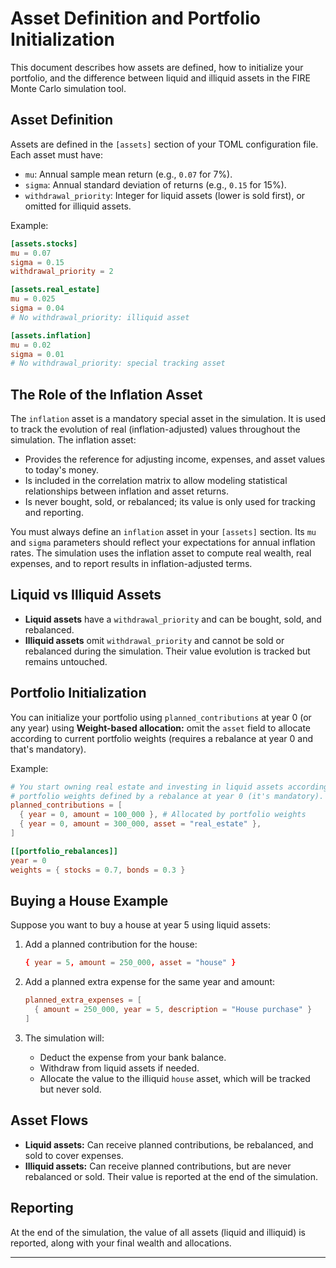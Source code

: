 # Asset Definition and Portfolio Initialization

This document describes how assets are defined, how to initialize your portfolio, and the
difference between liquid and illiquid assets in the FIRE Monte Carlo simulation tool.

## Asset Definition

Assets are defined in the `[assets]` section of your TOML configuration file. Each asset must have:

- `mu`: Annual sample mean return (e.g., `0.07` for 7%).
- `sigma`: Annual standard deviation of returns (e.g., `0.15` for 15%).
- `withdrawal_priority`: Integer for liquid assets (lower is sold first), or omitted for
  illiquid assets.

Example:

```toml
[assets.stocks]
mu = 0.07
sigma = 0.15
withdrawal_priority = 2

[assets.real_estate]
mu = 0.025
sigma = 0.04
# No withdrawal_priority: illiquid asset

[assets.inflation]
mu = 0.02
sigma = 0.01
# No withdrawal_priority: special tracking asset
```

## The Role of the Inflation Asset

The `inflation` asset is a mandatory special asset in the simulation. It is used to track
the evolution of real (inflation-adjusted) values throughout the simulation. The inflation
asset:

- Provides the reference for adjusting income, expenses, and asset values to today's money.
- Is included in the correlation matrix to allow modeling statistical relationships between
  inflation and asset returns.
- Is never bought, sold, or rebalanced; its value is only used for tracking and reporting.

You must always define an `inflation` asset in your `[assets]` section. Its `mu` and `sigma`
parameters should reflect your expectations for annual inflation rates. The simulation uses
the inflation asset to compute real wealth, real expenses, and to report results in
inflation-adjusted terms.

## Liquid vs Illiquid Assets

- **Liquid assets** have a `withdrawal_priority` and can be bought, sold, and rebalanced.
- **Illiquid assets** omit `withdrawal_priority` and cannot be sold or rebalanced during the
  simulation. Their value evolution is tracked but remains untouched.

## Portfolio Initialization

You can initialize your portfolio using `planned_contributions` at year 0 (or any year)
using **Weight-based allocation:** omit the `asset` field to allocate according to current
portfolio weights (requires a rebalance at year 0 and that's mandatory).

Example:

```toml
# You start owning real estate and investing in liquid assets accordingly to
# portfolio weights defined by a rebalance at year 0 (it's mandatory).
planned_contributions = [
  { year = 0, amount = 100_000 }, # Allocated by portfolio weights
  { year = 0, amount = 300_000, asset = "real_estate" },
]

[[portfolio_rebalances]]
year = 0
weights = { stocks = 0.7, bonds = 0.3 }
```

## Buying a House Example

Suppose you want to buy a house at year 5 using liquid assets:

1. Add a planned contribution for the house:

   ```toml
   { year = 5, amount = 250_000, asset = "house" }
   ```

2. Add a planned extra expense for the same year and amount:

   ```toml
   planned_extra_expenses = [
     { amount = 250_000, year = 5, description = "House purchase" }
   ]
   ```

3. The simulation will:
   - Deduct the expense from your bank balance.
   - Withdraw from liquid assets if needed.
   - Allocate the value to the illiquid `house` asset, which will be tracked but never sold.

## Asset Flows

- **Liquid assets:** Can receive planned contributions, be rebalanced, and sold to cover
  expenses.
- **Illiquid assets:** Can receive planned contributions, but are never rebalanced or sold.
  Their value is reported at the end of the simulation.

## Reporting

At the end of the simulation, the value of all assets (liquid and illiquid) is reported, along
with your final wealth and allocations.

---
